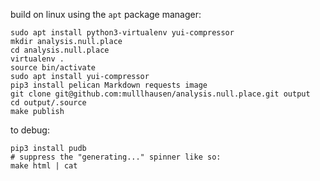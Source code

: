 build on linux using the `apt` package manager:

    sudo apt install python3-virtualenv yui-compressor
    mkdir analysis.null.place
    cd analysis.null.place
    virtualenv .
    source bin/activate
    sudo apt install yui-compressor
    pip3 install pelican Markdown requests image
    git clone git@github.com:mulllhausen/analysis.null.place.git output
    cd output/.source
    make publish

to debug:

    pip3 install pudb
    # suppress the "generating..." spinner like so:
    make html | cat
